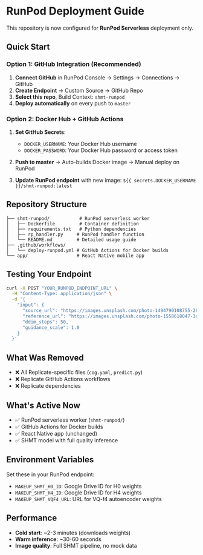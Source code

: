 # RunPod Deployment Guide

This repository is now configured for **RunPod Serverless** deployment only.

## Quick Start

### Option 1: GitHub Integration (Recommended)
1. **Connect GitHub** in RunPod Console → Settings → Connections → GitHub
2. **Create Endpoint** → Custom Source → GitHub Repo
3. **Select this repo**, Build Context: `shmt-runpod`
4. **Deploy automatically** on every push to `master`

### Option 2: Docker Hub + GitHub Actions
1. **Set GitHub Secrets**:
   - `DOCKER_USERNAME`: Your Docker Hub username
   - `DOCKER_PASSWORD`: Your Docker Hub password or access token

2. **Push to master** → Auto-builds Docker image → Manual deploy on RunPod

3. **Update RunPod endpoint** with new image: `${{ secrets.DOCKER_USERNAME }}/shmt-runpod:latest`

## Repository Structure

```
├── shmt-runpod/           # RunPod serverless worker
│   ├── Dockerfile         # Container definition
│   ├── requirements.txt   # Python dependencies
│   ├── rp_handler.py     # RunPod handler function
│   └── README.md         # Detailed usage guide
├── .github/workflows/    
│   └── deploy-runpod.yml # GitHub Actions for Docker builds
└── app/                  # React Native mobile app
```

## Testing Your Endpoint

```bash
curl -X POST "YOUR_RUNPOD_ENDPOINT_URL" \
  -H "Content-Type: application/json" \
  -d '{
    "input": {
      "source_url": "https://images.unsplash.com/photo-1494790108755-2616b612b786?w=400",
      "reference_url": "https://images.unsplash.com/photo-1558618047-3c8c76ca7d13?w=400",
      "ddim_steps": 50,
      "guidance_scale": 1.0
    }
  }'
```

## What Was Removed

- ❌ All Replicate-specific files (`cog.yaml`, `predict.py`)
- ❌ Replicate GitHub Actions workflows  
- ❌ Replicate dependencies

## What's Active Now

- ✅ RunPod serverless worker (`shmt-runpod/`)
- ✅ GitHub Actions for Docker builds
- ✅ React Native app (unchanged)
- ✅ SHMT model with full quality inference

## Environment Variables

Set these in your RunPod endpoint:
- `MAKEUP_SHMT_H0_ID`: Google Drive ID for H0 weights
- `MAKEUP_SHMT_H4_ID`: Google Drive ID for H4 weights  
- `MAKEUP_SHMT_VQF4_URL`: URL for VQ-f4 autoencoder weights

## Performance

- **Cold start**: ~2-3 minutes (downloads weights)
- **Warm inference**: ~30-60 seconds
- **Image quality**: Full SHMT pipeline, no mock data
